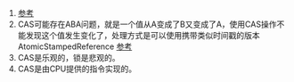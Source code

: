 1. [参考](http://zl198751.iteye.com/blog/1848575)      
1. CAS可能存在ABA问题，就是一个值从A变成了B又变成了A，使用CAS操作不能发现这个值发生变化了，处理方式是可以使用携带类似时间戳的版本AtomicStampedReference
[参考](https://liuzhengyang.github.io/2017/05/11/cas/)    
1. CAS是乐观的，锁是悲观的。    
1. CAS是由CPU提供的指令实现的。   
